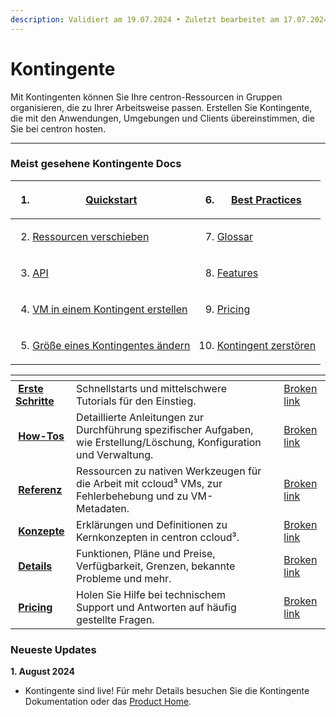 ```yaml
---
description: Validiert am 19.07.2024 • Zuletzt bearbeitet am 17.07.2024
---
```


# Kontingente

Mit Kontingenten können Sie Ihre centron-Ressourcen in Gruppen organisieren, die zu Ihrer Arbeitsweise passen. Erstellen Sie Kontingente, die mit den Anwendungen, Umgebungen und Clients übereinstimmen, die Sie bei centron hosten.

***

### Meist gesehene Kontingente Docs <a href="#meist-gesehene-ccloud-docs" id="meist-gesehene-ccloud-docs"></a>

| <ol><li><a href="erste-schritte/quickstart.md">Quickstart</a></li></ol>                                                 | <ol start="6"><li><a href="konzepte/best-practices.md">Best Practices</a></li></ol>             |
| ----------------------------------------------------------------------------------------------------------------------- | ----------------------------------------------------------------------------------------------- |
| <ol start="2"><li><a href="how-tos/vm-aus-einem-kontingent-entfernen.md">Ressourcen verschieben</a></li></ol>           | <ol start="7"><li><a href="konzepte/glossar.md">Glossar</a></li></ol>                           |
| <ol start="3"><li><a href="referenz/api.md">API</a></li></ol>                                                           | <ol start="8"><li><a href="details/features.md">Features</a></li></ol>                          |
| <ol start="4"><li><a href="how-tos/vm-in-einem-kontingent-erstellen.md">VM in einem Kontingent erstellen</a></li></ol>  | <ol start="9"><li><a href="details/pricing.md">Pricing</a></li></ol>                            |
| <ol start="5"><li><a href="how-tos/grosse-eines-kontingents-verandern.md">Größe eines Kontingentes ändern</a></li></ol> | <ol start="10"><li><a href="how-tos/kontingent-zerstoren.md">Kontingent zerstören</a></li></ol> |



<table data-view="cards"><thead><tr><th></th><th data-hidden></th><th data-hidden></th><th data-hidden data-card-target data-type="content-ref"></th></tr></thead><tbody><tr><td><img src="https://docs.digitalocean.com/images/icons/droplets.svg" alt=""> <a href="broken-reference"><strong>Erste Schritte</strong></a></td><td>Schnellstarts und mittelschwere Tutorials für den Einstieg.</td><td></td><td><a href="broken-reference">Broken link</a></td></tr><tr><td><img src="https://docs.digitalocean.com/images/icons/droplets.svg" alt=""> <a href="broken-reference"><strong>How-Tos</strong></a></td><td>Detaillierte Anleitungen zur Durchführung spezifischer Aufgaben, wie Erstellung/Löschung, Konfiguration und Verwaltung.</td><td></td><td><a href="broken-reference">Broken link</a></td></tr><tr><td><img src="https://docs.digitalocean.com/images/icons/droplets.svg" alt=""> <a href="broken-reference"><strong>Referenz</strong></a></td><td>Ressourcen zu nativen Werkzeugen für die Arbeit mit ccloud³ VMs, zur Fehlerbehebung und zu VM-Metadaten.</td><td></td><td><a href="broken-reference">Broken link</a></td></tr><tr><td><img src="https://docs.digitalocean.com/images/icons/droplets.svg" alt=""> <a href="broken-reference"><strong>Konzepte</strong></a></td><td>Erklärungen und Definitionen zu Kernkonzepten in centron ccloud³.</td><td></td><td><a href="broken-reference">Broken link</a></td></tr><tr><td><img src="https://docs.digitalocean.com/images/icons/droplets.svg" alt=""> <a href="broken-reference"><strong>Details</strong></a></td><td>Funktionen, Pläne und Preise, Verfügbarkeit, Grenzen, bekannte Probleme und mehr.</td><td></td><td><a href="broken-reference">Broken link</a></td></tr><tr><td><img src="https://docs.digitalocean.com/images/icons/droplets.svg" alt=""> <a href="details/pricing.md"><strong>Pricing</strong></a></td><td>Holen Sie Hilfe bei technischem Support und Antworten auf häufig gestellte Fragen.</td><td></td><td><a href="broken-reference">Broken link</a></td></tr></tbody></table>



### Neueste Updates

**1. August 2024**

* Kontingente sind live! Für mehr Details besuchen Sie die Kontingente Dokumentation oder das [Product Home](https://docs.centron.de/product-docs-home/).
